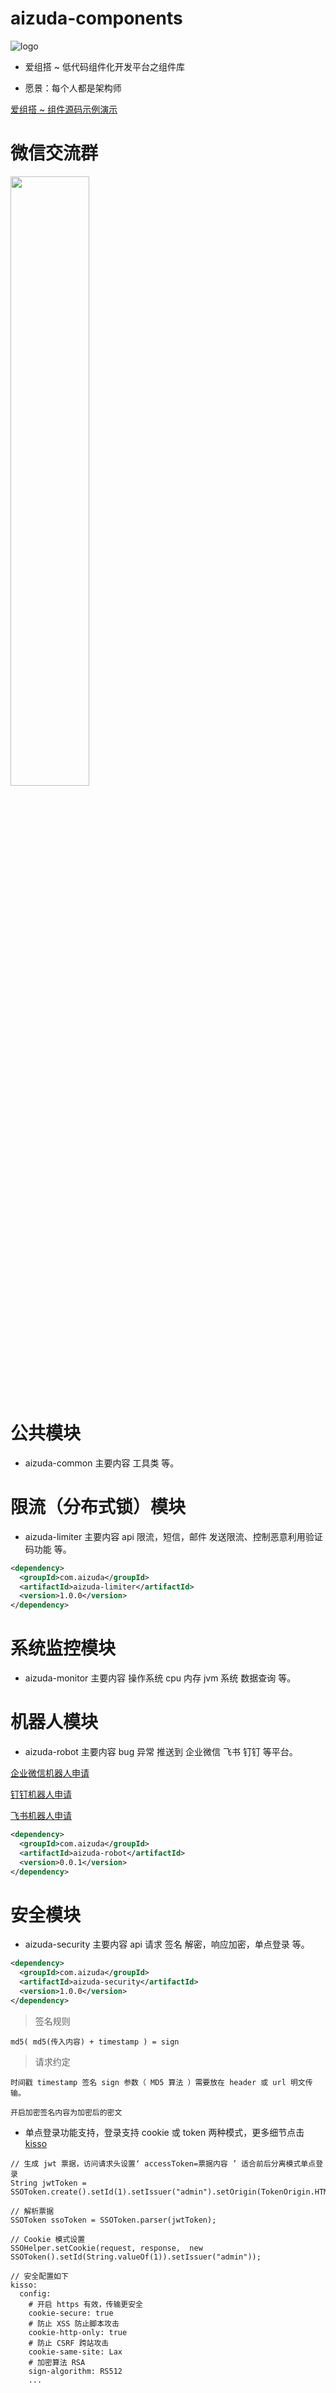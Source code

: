 
# aizuda-components

![logo](https://portrait.gitee.com/uploads/avatars/namespace/2879/8637007_aizuda_1636162864.png!avatar100)

- 爱组搭 ~ 低代码组件化开发平台之组件库


- 愿景：每个人都是架构师

[爱组搭 ~ 组件源码示例演示](https://gitee.com/aizuda/aizuda-components-examples)



# 微信交流群

<img src="https://images.gitee.com/uploads/images/2021/1129/224455_6f75c7a9_12260.png" width="50%" height="50%">


# 公共模块

-  aizuda-common 主要内容 工具类 等。


# 限流（分布式锁）模块

-  aizuda-limiter 主要内容 api 限流，短信，邮件 发送限流、控制恶意利用验证码功能 等。

```xml
<dependency>
  <groupId>com.aizuda</groupId>
  <artifactId>aizuda-limiter</artifactId>
  <version>1.0.0</version>
</dependency>
```



# 系统监控模块

- aizuda-monitor 主要内容 操作系统 cpu 内存 jvm 系统 数据查询 等。


# 机器人模块

- aizuda-robot 主要内容 bug 异常 推送到 企业微信 飞书 钉钉 等平台。

[企业微信机器人申请](https://work.weixin.qq.com/api/doc/90000/90136/91770)

[钉钉机器人申请](https://developers.dingtalk.com/document/robots/use-group-robots)

[飞书机器人申请](https://open.feishu.cn/document/ukTMukTMukTM/ucTM5YjL3ETO24yNxkjN)

```xml
<dependency>
  <groupId>com.aizuda</groupId>
  <artifactId>aizuda-robot</artifactId>
  <version>0.0.1</version>
</dependency>
```


# 安全模块

-  aizuda-security 主要内容 api 请求 签名 解密，响应加密，单点登录 等。

```xml
<dependency>
  <groupId>com.aizuda</groupId>
  <artifactId>aizuda-security</artifactId>
  <version>1.0.0</version>
</dependency>
```

> 签名规则

```text
md5( md5(传入内容) + timestamp ) = sign
```

> 请求约定

```text
时间戳 timestamp 签名 sign 参数（ MD5 算法 ）需要放在 header 或 url 明文传输。

开启加密签名内容为加密后的密文
```

- 单点登录功能支持，登录支持 cookie 或 token 两种模式，更多细节点击 [kisso](https://gitee.com/baomidou/kisso)

```text
// 生成 jwt 票据，访问请求头设置‘ accessToken=票据内容 ’ 适合前后分离模式单点登录
String jwtToken = SSOToken.create().setId(1).setIssuer("admin").setOrigin(TokenOrigin.HTML5).getToken();

// 解析票据
SSOToken ssoToken = SSOToken.parser(jwtToken);

// Cookie 模式设置
SSOHelper.setCookie(request, response,  new SSOToken().setId(String.valueOf(1)).setIssuer("admin"));

// 安全配置如下
kisso:
  config:
    # 开启 https 有效，传输更安全
    cookie-secure: true
    # 防止 XSS 防止脚本攻击
    cookie-http-only: true
    # 防止 CSRF 跨站攻击
    cookie-same-site: Lax
    # 加密算法 RSA
    sign-algorithm: RS512
    ...
```

